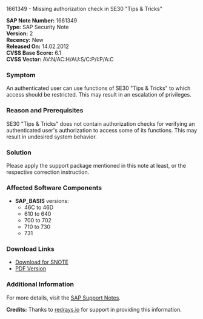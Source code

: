 1661349 - Missing authorization check in SE30 "Tips & Tricks"

**SAP Note Number:** 1661349  
**Type:** SAP Security Note  
**Version:** 2  
**Recency:** New  
**Released On:** 14.02.2012  
**CVSS Base Score:** 6.1  
**CVSS Vector:** AV:N/AC:H/AU:S/C:P/I:P/A:C

### Symptom
An authenticated user can use functions of SE30 "Tips & Tricks" to which access should be restricted. This may result in an escalation of privileges.

### Reason and Prerequisites
SE30 "Tips & Tricks" does not contain authorization checks for verifying an authenticated user's authorization to access some of its functions. This may result in undesired system behavior.

### Solution
Please apply the support package mentioned in this note at least, or the respective correction instruction.

### Affected Software Components
- **SAP_BASIS** versions:
  - 46C to 46D
  - 610 to 640
  - 700 to 702
  - 710 to 730
  - 731

### Download Links
- [Download for SNOTE](https://notesdownloads.sap.com/note/0040000009865442017)
- [PDF Version](https://userapps.support.sap.com/sap/support/sfm/notes/print/0001661349?language=en-US&token=7D6F215FD3249E0B6AA12853E8E50BC5)

### Additional Information
For more details, visit the [SAP Support Notes](https://me.sap.com/notes/1661349).

**Credits:** Thanks to [redrays.io](https://redrays.io) for support in providing this information.